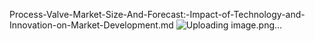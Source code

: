 Process-Valve-Market-Size-And-Forecast:-Impact-of-Technology-and-Innovation-on-Market-Development.md
![Uploading image.png…]()
